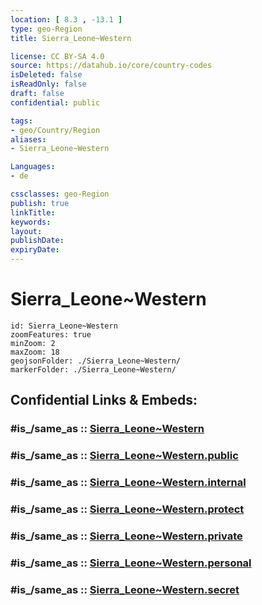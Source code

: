 ```yaml
---
location: [ 8.3 , -13.1 ] 
type: geo-Region
title: Sierra_Leone~Western

license: CC BY-SA 4.0
source: https://datahub.io/core/country-codes
isDeleted: false
isReadOnly: false
draft: false
confidential: public

tags:
- geo/Country/Region
aliases:
- Sierra_Leone~Western

Languages:
- de

cssclasses: geo-Region
publish: true
linkTitle: 
keywords: 
layout: 
publishDate: 
expiryDate: 
---
```


# Sierra_Leone~Western

```leaflet
id: Sierra_Leone~Western
zoomFeatures: true 
minZoom: 2 
maxZoom: 18
geojsonFolder: ./Sierra_Leone~Western/
markerFolder: ./Sierra_Leone~Western/
```


## Confidential Links & Embeds: 

### #is_/same_as :: [Sierra_Leone~Western](/_Standards/Earth/Continent/Africa/Africa~West/Sierra_Leone/Provinces~Sierra_Leone/Sierra_Leone~Western.md) 

### #is_/same_as :: [Sierra_Leone~Western.public](/_public/Earth/Continent/Africa/Africa~West/Sierra_Leone/Provinces~Sierra_Leone/Sierra_Leone~Western.public.md) 

### #is_/same_as :: [Sierra_Leone~Western.internal](/_internal/Earth/Continent/Africa/Africa~West/Sierra_Leone/Provinces~Sierra_Leone/Sierra_Leone~Western.internal.md) 

### #is_/same_as :: [Sierra_Leone~Western.protect](/_protect/Earth/Continent/Africa/Africa~West/Sierra_Leone/Provinces~Sierra_Leone/Sierra_Leone~Western.protect.md) 

### #is_/same_as :: [Sierra_Leone~Western.private](/_private/Earth/Continent/Africa/Africa~West/Sierra_Leone/Provinces~Sierra_Leone/Sierra_Leone~Western.private.md) 

### #is_/same_as :: [Sierra_Leone~Western.personal](/_personal/Earth/Continent/Africa/Africa~West/Sierra_Leone/Provinces~Sierra_Leone/Sierra_Leone~Western.personal.md) 

### #is_/same_as :: [Sierra_Leone~Western.secret](/_secret/Earth/Continent/Africa/Africa~West/Sierra_Leone/Provinces~Sierra_Leone/Sierra_Leone~Western.secret.md)

